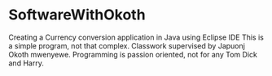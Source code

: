 # SoftwareWithOkoth
Creating a Currency conversion application in Java using Eclipse IDE
This is a simple program, not that complex. 
Classwork supervised by Japuonj Okoth mwenyewe.
Programming is passion oriented, not for any Tom Dick and Harry.

